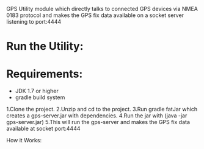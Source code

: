 GPS Utility module which directly talks to connected GPS devices via NMEA 0183 protocol and makes the GPS fix data available on a socket server listening
to port:4444

Run the Utility:
===============

 Requirements:
 =============
 * JDK 1.7 or higher
 * gradle build system
 
 1.Clone the project.
 2.Unzip and cd to the project.
 3.Run gradle fatJar which creates a gps-server.jar with dependencies.
 4.Run the jar with (java -jar gps-server.jar)
 5.This will run the gps-server and makes the GPS fix data available at socket port:4444
 
How it Works: 